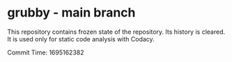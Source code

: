 # grubby - main branch

This repository contains frozen state of the repository.
Its history is cleared. It is used only for static code
analysis with Codacy.

Commit Time: 1695162382